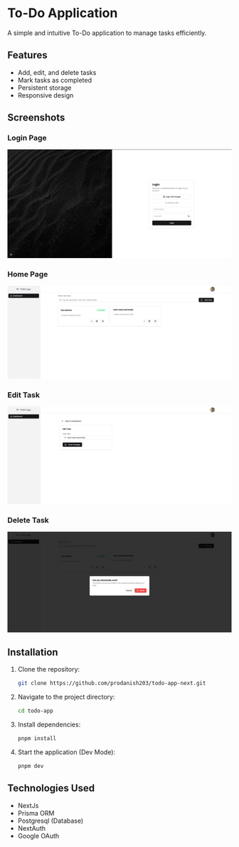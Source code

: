# To-Do Application

A simple and intuitive To-Do application to manage tasks efficiently.

## Features

- Add, edit, and delete tasks
- Mark tasks as completed
- Persistent storage
- Responsive design

## Screenshots

### Login Page

![Login Page](public/project/login.png)

### Home Page

![Dashboard Page](public/project/dashboard.png)

### Edit Task

![Edit Task](public/project/edit-todo.png)

### Delete Task

![Delete Task](public/project/delete-todo.png)

## Installation

1. Clone the repository:
   ```sh
   git clone https://github.com/prodanish203/todo-app-next.git
   ```
2. Navigate to the project directory:
   ```sh
   cd todo-app
   ```
3. Install dependencies:
   ```sh
   pnpm install
   ```
4. Start the application (Dev Mode):
   ```sh
   pnpm dev
   ```

## Technologies Used

- NextJs
- Prisma ORM
- Postgresql (Database)
- NextAuth
- Google OAuth
